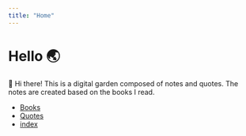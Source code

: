 ```yaml
---
title: "Home"
---
```


# Hello 🌏

👋 Hi there! This is a digital garden composed of notes and quotes. The notes are created based on the books I read.


- [Books](moc/books.md)
- [Quotes](moc/quotes.md)
- [index](campaigns/Journeys%20Beyond%20Dusk/index.md)

